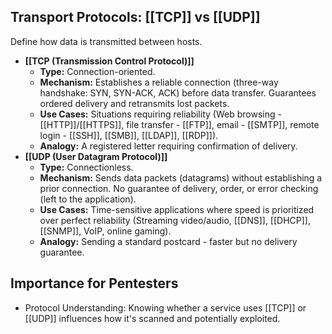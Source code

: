 ## Transport Protocols: [[TCP]] vs [[UDP]]

Define how data is transmitted between hosts.

- **[[TCP (Transmission Control Protocol)]]**
    - **Type:** Connection-oriented.
    - **Mechanism:** Establishes a reliable connection (three-way handshake: SYN, SYN-ACK, ACK) before data transfer. Guarantees ordered delivery and retransmits lost packets.
    - **Use Cases:** Situations requiring reliability (Web browsing - [[HTTP]]/[[HTTPS]], file transfer - [[FTP]], email - [[SMTP]], remote login - [[SSH]], [[SMB]], [[LDAP]], [[RDP]]).
    - **Analogy:** A registered letter requiring confirmation of delivery.
- **[[UDP (User Datagram Protocol)]]**
    - **Type:** Connectionless.
    - **Mechanism:** Sends data packets (datagrams) without establishing a prior connection. No guarantee of delivery, order, or error checking (left to the application).
    - **Use Cases:** Time-sensitive applications where speed is prioritized over perfect reliability (Streaming video/audio, [[DNS]], [[DHCP]], [[SNMP]], VoIP, online gaming).
    - **Analogy:** Sending a standard postcard - faster but no delivery guarantee.

## Importance for Pentesters

- Protocol Understanding: Knowing whether a service uses [[TCP]] or [[UDP]] influences how it's scanned and potentially exploited. 